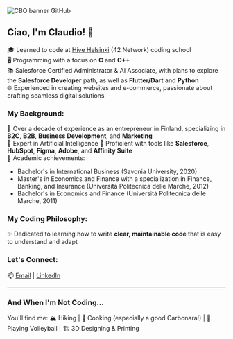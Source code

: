 ![CBO banner GitHub](https://github.com/user-attachments/assets/56be11da-f176-43c5-98a5-b3246845cdfa)
## Ciao, I'm Claudio! 👋  
🎓 Learned to code at [Hive Helsinki](https://www.hive.fi/en/) (42 Network) coding school  
🖥️ Programming with a focus on **C** and **C++**  
📚 Salesforce Certified Administrator & AI Associate, with plans to explore the **Salesforce Developer** path, as well as **Flutter/Dart** and **Python**  
🌐 Experienced in creating websites and e-commerce, passionate about crafting seamless digital solutions  

### My Background:  
🔹 Over a decade of experience as an entrepreneur in Finland, specializing in **B2C**, **B2B**, **Business Development**, and **Marketing**  
🔹 Expert in Artificial Intelligence
🔹 Proficient with tools like **Salesforce**, **HubSpot**, **Figma**, **Adobe**, and **Affinity Suite**  
🔹 Academic achievements:  
  - Bachelor's in International Business (Savonia University, 2020)  
  - Master's in Economics and Finance with a specialization in Finance, Banking, and Insurance (Università Politecnica delle Marche, 2012)  
  - Bachelor's in Economics and Finance (Università Politecnica delle Marche, 2011)  

### My Coding Philosophy:  
✨ Dedicated to learning how to write **clear, maintainable code** that is easy to understand and adapt  

### Let's Connect:  
📫 [Email](mailto:claudioborromei@gmail.com) | [LinkedIn](https://www.linkedin.com/in/claudioborromei/)

---

### And When I'm Not Coding...  
You'll find me: 🏔️ Hiking | 🍝 Cooking (especially a good Carbonara!) | 🏐 Playing Volleyball | 🏗️ 3D Designing & Printing  


<!---
- 👋 Hi, I’m @CBOcoding
- 👀 I’m interested in ...
- 🌱 I’m currently learning ...
- 💞️ I’m looking to collaborate on ...
- 📫 How to reach me: 
- 😄 Pronouns: ...
- ⚡ Fun fact: ...
--->

<!---
CBOcoding/CBOcoding is a ✨ special ✨ repository because its `README.md` (this file) appears on your GitHub profile.
You can click the Preview link to take a look at your changes.
--->

